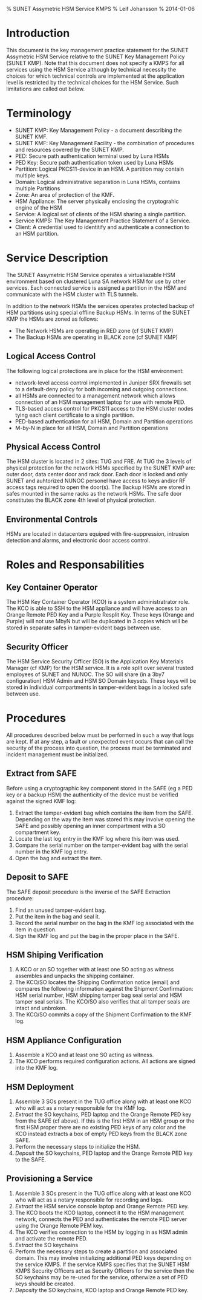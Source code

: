 % SUNET Assymetric HSM Service KMPS
% Leif Johansson
% 2014-01-06

Introduction
============

This document is the key management practice statement for the SUNET Assymetric HSM Service relative to the SUNET Key Management Policy (SUNET KMP). Note that this document does not specify a KMPS for all services using the HSM Service although by technical necessity the choices for which technical controls are implemented at the application level is restricted by the technical choices for the HSM Service. Such limitations are called out below.

Terminology
===========

- SUNET KMP: Key Management Policy - a document describing the SUNET KMF.
- SUNET KMF: Key Management Facility - the combination of procedures and resources covered by the SUNET KMP.
- PED: Secure path authentication terminal used by Luna HSMs
- PED Key: Secure path authentication token used by Luna HSMs
- Partition: Logical PKCS11-device in an HSM. A partition may contain multiple keys.
- Domain: Logical administrative separation in Luna HSMs, contains multiple Partitions
- Zone: An area of protection of the KMF.
- HSM Appliance: The server physically enclosing the cryptograhic engine of the HSM
- Service: A logical set of clients of the HSM sharing a single partition.
- Service KMPS: The Key Management Practice Statement of a Service.
- Client: A credential used to identitify and authenticate a connection to an HSM partition.

Service Description
===================

The SUNET Assymetric HSM Service operates a virtualiazable HSM environment based on clustered Luna SA network HSM for use by other services. Each connected service is assigned a partition in the HSM and communicate with the HSM cluster with TLS tunnels. 

In addition to the network HSMs the services operates protected backup of HSM partitions using special offline Backup HSMs. In terms of the SUNET KMP the HSMs are zoned as follows:

- The Network HSMs are operating in RED zone (cf SUNET KMP)
- The Backup HSMs are operating in BLACK zone (cf SUNET KMP)

Logical Access Control
-------------------

The following logical protections are in place for the HSM environment:

- network-level access control implemented in Juniper SRX firewalls set to a default-deny policy for both incoming and outgoing connections.
- all HSMs are connected to a management network which allows connection of an HSM management laptop for use with remote PED.
- TLS-based access control for PKCS11 access to the HSM cluster nodes tying each client certificate to a single partition.
- PED-based authentication for all HSM, Domain and Partition operations
- M-by-N in place for all HSM, Domain and Partition operations

Physical Access Control
--------------------

The HSM cluster is located in 2 sites: TUG and FRE. At TUG the 3 levels of physical protection for the network HSMs specified by the SUNET KMP are: outer door, data center door and rack door. Each door is locked and only SUNET and auhtorized NUNOC personel have access to keys and/or RF access tags required to open the door(s). The Backup HSMs are stored in safes mounted in the same racks as the network HSMs. The safe door constitutes the BLACK zone 4th level of physical protection.

Environmental Controls
----------------------

HSMs are located in datacenters equiped with fire-suppression, intrusion detection and alarms, and electronic door access control.

Roles and Responsabilities
==========================

Key Container Operator
----------------------

The HSM Key Container Operator (KCO) is a system administratrator role. The KCO is able to SSH to the HSM appliance and will have access to an Orange Remote PED Key and a Purple Resplit Key. These keys (Orange and Purple) will not use MbyN but will be duplicated in 3 copies which will be stored in separate safes in tamper-evident bags between use.

Security Officer
----------------

The HSM Service Security Officer (SO) is the Application Key Materials Manager (cf KMP) for the HSM service. It is a role split over several trusted employees of SUNET and NUNOC. The SO will share (in a 3by7 configuration) HSM Admin and HSM SO Domain keysets. These keys will be stored in individual compartments in tamper-evident bags in a locked safe between use.

Procedures
==========

All procedures described below must be performed in such a way that logs are kept. If at any step, a fault or unexpected event occurs that can call the security of the process into question, the process must be terminated and incident management must be initialized.

Extract from SAFE
-----------------

Before using a cryptographic key component stored in the SAFE (eg a PED key or a backup HSM) the authenticity of the device must be verified against the signed KMF log:

1. Extract the tamper-evident bag which contains the item from the SAFE. Depending on the way the item was stored this may involve opening the SAFE and possibly opening an inner compartment with a SO compartment key.
2. Locate the last log entry in the KMF log where this item was used. 
3. Compare the serial number on the tamper-evident bag with the serial number in the KMF log entry.
4. Open the bag and extract the item.

Deposit to SAFE
------------

The SAFE deposit procedure is the inverse of the SAFE Extraction procedure:

1. Find an unused tamper-evident bag.
2. Put the item in the bag and seal it.
3. Record the serial number on the bag in the KMF log associated with the item in question.
4. Sign the KMF log and put the bag in the proper place in the SAFE.

HSM Shiping Verification
------------------------

1. A KCO or an SO together with at least one SO acting as witness assembles and unpacks the shipping container. 
2. The KCO/SO locates the Shipping Confirmation notice (email) and compares the following information against the Shipment Confirmation: HSM serial number, HSM shipping tamper bag seal serial and HSM tamper seal serials. The KCO/SO also verifies that all tamper seals are intact and unbroken.
3. The KCO/SO commits a copy of the Shipment Confirmation to the KMF log.

HSM Appliance Configuration
---------------------------

1. Assemble a KCO and at least one SO acting as witness.
1. The KCO performs required configuration actions. All actions are signed into the KMF log.

HSM Deployment
--------------

1. Assemble 3 SOs present in the TUG office along with at least one KCO who will act as a notary responsible for the KMF log.
2. _Extract_ the SO keychains, PED laptop and the Orange Remote PED key from the SAFE (cf above). If this is the first HSM in an HSM group or the first HSM proper there are no existing PED keys of any color and the KCO instead extracts a box of empty PED keys from the BLACK zone SAFE.
3. Perform the necessary steps to initialize the HSM.
4. _Deposit_ the SO keychains, PED laptop and the Orange Remote PED key to the SAFE.

Provisioning a Service
----------------------

1. Assemble 3 SOs present in the TUG office along with at least one KCO who will act as a notary responsible for recording and logs.
2. _Extract_ the HSM service console laptop and Orange Remote PED key.
3. The KCO boots the KCO laptop, connect it to the HSM management network, connects the PED and authenticates the remote PED server using the Orange Remote PEM key.
4. The KCO verifies connection to the HSM by logging in as HSM admin and activate the remote PED.
5. _Extract_ the SO keychains
6. Perform the necessary steps to create a partition and associated domain. This may involve initializing additional PED keys depending on the service KMPS. If the service KMPS specifies that the SUNET HSM KMPS Security Officers act as Security Officers for the service then the SO keychains may be re-used for the service, otherwize a set of PED keys should be created.
7. _Deposity_ the SO keychains, KCO laptop and Orange Remote PED key.
